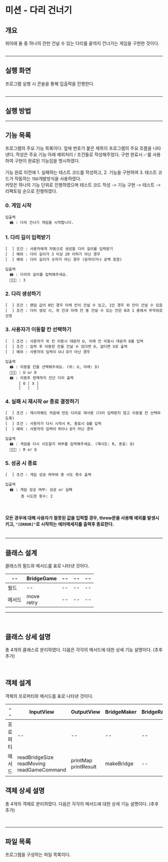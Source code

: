 # 미션 - 다리 건너기

## 개요
위아래 둘 중 하나의 칸만 건널 수 있는 다리를 끝까지 건너가는 게임을 구현한 것이다.
<br/><br/>

---

## 실행 화면
프로그램 실행 시 콘솔을 통해 입출력을 진행한다. <br/><br/>
<!-- <img src='./lotto.jpg' style='width: 300px'/><br/><br/> -->

---

## 실행 방법


---

## 기능 목록
프로그램의 주요 기능 목록이다. 앞에 번호가 붙은 제목이 프로그램의 주요 흐름을 나타낸다. 작성은 주요 기능 아래 예외처리 / 조건들로 작성해주었다. 구현 완료시 ✅를 사용하여 구현이 완료된 기능임을 명시하였다. 
<br/><br/>
기능 완료 이전에 1. 실패하는 테스트 코드를 작성하고, 2. 기능을 구현하여 3. 테스트 코드가 작동하는 <code>TDD</code>개발방식을 사용하였다. <br/> 커밋은 하나의 기능 단위로 진행하였으며 테스트 코드 작성 -> 기능 구현 -> 테스트 -> 리팩토링 순으로 진행하였다.
<br/>

### 0. 게임 시작
    입출력
      🖨️ : 다리 건너기 게임을 시작합니다.
### 1. 다리 길이 입력받기
    [  ] 조건 : 사용자에게 자동으로 생성할 다리 길이를 입력받기
    [  ] 예외 : 다리 길이가 3 이상 20 이하가 아닌 경우
    [  ] 예외 : 다리 길이가 숫자가 아닌 경우 (문자이거나 공백 포함)
    
    입출력
      🖨️ : 다리의 길이를 입력해주세요.
      🧑🏻‍💻 : 3
 
### 2. 다리 생성하기
    [  ] 조건 : 랜덤 값이 0인 경우 아래 칸이 건널 수 있고, 1인 경우 위 칸이 건널 수 있음
    [  ] 조건 : 다리 생성 시, 위 칸과 아래 칸 중 건널 수 있는 칸은 0과 1 중에서 무작위로 선정

### 3. 사용자가 이동할 칸 선택하기
    [  ] 조건 : 사용자가 위 칸 이동시 대문자 U, 아래 칸 이동시 대문자 D를 입력
    [  ] 조건 : 입력 후 이동한 칸을 건널 수 있다면 O, 없다면 X로 출력
    [  ] 예외 : 사용자의 입력이 U나 D가 아닌 경우

    입출력
      🖨️ : 이동할 칸을 선택해주세요. (위: U, 아래: D)
      🧑🏻‍💻 : U or D
      🖨️ : 이동후 현재까지 건넌 다리 출력
          [ O | X ] 
          [   |   ]

### 4. 실패 시 재시작 or 종료 결정하기
    [  ] 조건 : 재시작해도 처음에 만든 다리로 재사용 (다리 입력받지 않고 이동할 칸 선택하도록)
    [  ] 조건 : 사용자가 다시 시작시 R, 종료시 Q를 입력
    [  ] 예외 : 사용자의 입력이 R이나 Q가 아닌 경우

    입출력
      🖨️ : 게임을 다시 시도할지 여부를 입력해주세요. (재시도: R, 종료: Q)
      🧑🏻‍💻 : R or Q

### 5. 성공 시 종료
    [  ] 조건 : 게임 성공 여부와 총 시도 횟수 출력

    입출력
      🖨️ : 게임 성공 여부: 성공 or 실패
           총 시도한 횟수: 2

<br/>

####  모든 경우에 대해 사용자가 잘못된 값을 입력할 경우, throw문을 사용해 예외를 발생시키고, <code>"[ERROR]"</code>로 시작하는 에러메세지를 출력후 종료한다. <br/><br/>

---

## 클래스 설계
클래스의 필드와 메서드를 표로 나타낸 것이다.

|--|BridgeGame|--|--|--|
|--|--|--|--|--|
|필드|--|--|--|--|
|메서드|move<br/>retry|--|--|--|

---
<br/>

## 클래스 상세 설명

총 4개의 클래스로 분리하였다. 다음은 각각의 메서드에 대한 상세 기능 설명이다. 
(추후 추가)

<br/>

## 객체 설계
객체의 프로퍼티와 메서드를 표로 나타낸 것이다.

|--|InputView|OutputView|BridgeMaker|BridgeRandomNumberGenerator|
|--|--|--|--|--|
|프로퍼티|--|--|--|--|
|메서드|readBridgeSize<br/>readMoving<br/>readGameCommand|printMap<br/>printResult|makeBridge|--|

## 객체 상세 설명

총 4개의 객체로 분리하였다. 다음은 각각의 메서드에 대한 상세 기능 설명이다. 
(추후 추가)

<br/>

---
## 파일 목록
프로그램을 구성하는 파일 목록이다. 
